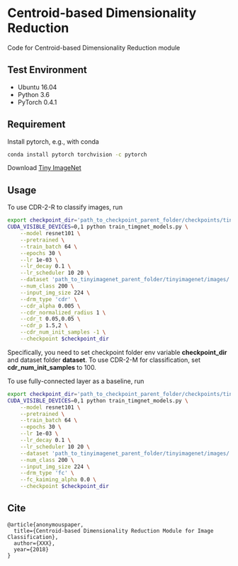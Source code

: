 # Centroid-based Dimensionality Reduction
Code for Centroid-based Dimensionality Reduction module

## Test Environment
* Ubuntu 16.04
* Python 3.6
* PyTorch 0.4.1

## Requirement
Install pytorch, e.g., with conda
```bash
conda install pytorch torchvision -c pytorch
```
Download [Tiny ImageNet](https://tiny-imagenet.herokuapp.com/)

## Usage
To use CDR-2-R to classify images, run
```bash
export checkpoint_dir='path_to_checkpoint_parent_folder/checkpoints/tinyimagenet/resnet101_cdr_pbl'
CUDA_VISIBLE_DEVICES=0,1 python train_timgnet_models.py \
	--model resnet101 \
	--pretrained \
	--train_batch 64 \
	--epochs 30 \
	--lr 1e-03 \
	--lr_decay 0.1 \
	--lr_scheduler 10 20 \
	--dataset 'path_to_tinyimagenet_parent_folder/tinyimagenet/images/' \
	--num_class 200 \
	--input_img_size 224 \
	--drm_type 'cdr' \
	--cdr_alpha 0.005 \
	--cdr_normalized_radius 1 \
	--cdr_t 0.05,0.05 \
	--cdr_p 1.5,2 \
	--cdr_num_init_samples -1 \
	--checkpoint $checkpoint_dir
```
Specifically, you need to set checkpoint folder env variable **checkpoint_dir** and dataset folder **dataset**. To use CDR-2-M for classification, set **cdr_num_init_samples** to 100.

To use fully-connected layer as a baseline, run
```bash
export checkpoint_dir='path_to_checkpoint_parent_folder/checkpoints/tinyimagenet/resnet101_fc'
CUDA_VISIBLE_DEVICES=0,1 python train_timgnet_models.py \
    --model resnet101 \
    --pretrained \
    --train_batch 64 \
    --epochs 30 \
    --lr 1e-03 \
    --lr_decay 0.1 \
    --lr_scheduler 10 20 \
    --dataset 'path_to_tinyimagenet_parent_folder/tinyimagenet/images/' \
    --num_class 200 \
    --input_img_size 224 \
    --drm_type 'fc' \
    --fc_kaiming_alpha 0.0 \
    --checkpoint $checkpoint_dir
```

## Cite
```
@article{anonymouspaper,
  title={Centroid-based Dimensionality Reduction Module for Image Classification},
  author={XXX},
  year={2018}
}
```

